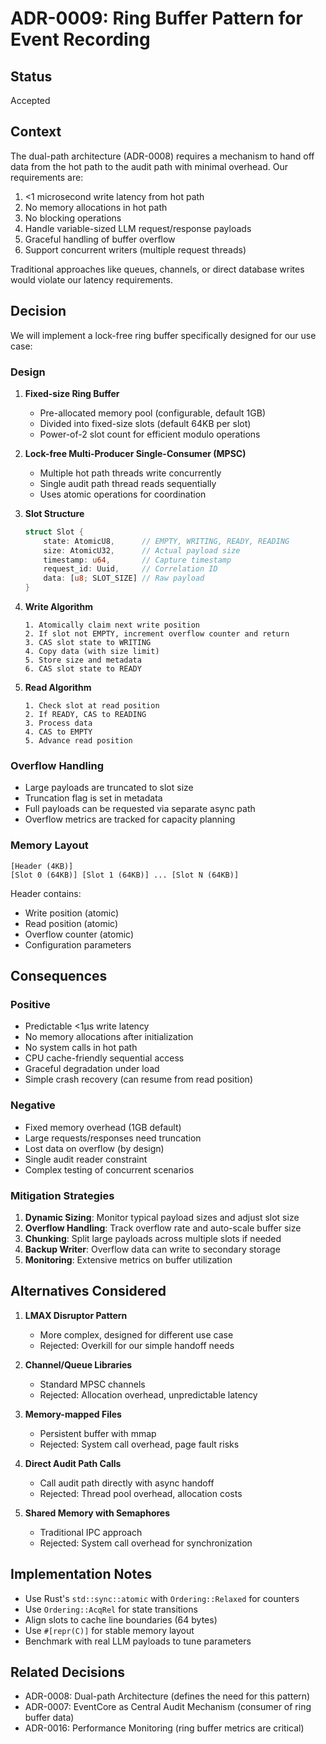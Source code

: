 # ADR-0009: Ring Buffer Pattern for Event Recording

## Status

Accepted

## Context

The dual-path architecture (ADR-0008) requires a mechanism to hand off data from the hot path to the audit path with minimal overhead. Our requirements are:

1. <1 microsecond write latency from hot path
2. No memory allocations in hot path
3. No blocking operations
4. Handle variable-sized LLM request/response payloads
5. Graceful handling of buffer overflow
6. Support concurrent writers (multiple request threads)

Traditional approaches like queues, channels, or direct database writes would violate our latency requirements.

## Decision

We will implement a lock-free ring buffer specifically designed for our use case:

### Design

1. **Fixed-size Ring Buffer**
   - Pre-allocated memory pool (configurable, default 1GB)
   - Divided into fixed-size slots (default 64KB per slot)
   - Power-of-2 slot count for efficient modulo operations

2. **Lock-free Multi-Producer Single-Consumer (MPSC)**
   - Multiple hot path threads write concurrently
   - Single audit path thread reads sequentially
   - Uses atomic operations for coordination

3. **Slot Structure**
   ```rust
   struct Slot {
       state: AtomicU8,      // EMPTY, WRITING, READY, READING
       size: AtomicU32,      // Actual payload size
       timestamp: u64,       // Capture timestamp
       request_id: Uuid,     // Correlation ID
       data: [u8; SLOT_SIZE] // Raw payload
   }
   ```

4. **Write Algorithm**
   ```
   1. Atomically claim next write position
   2. If slot not EMPTY, increment overflow counter and return
   3. CAS slot state to WRITING
   4. Copy data (with size limit)
   5. Store size and metadata
   6. CAS slot state to READY
   ```

5. **Read Algorithm**
   ```
   1. Check slot at read position
   2. If READY, CAS to READING
   3. Process data
   4. CAS to EMPTY
   5. Advance read position
   ```

### Overflow Handling

- Large payloads are truncated to slot size
- Truncation flag is set in metadata
- Full payloads can be requested via separate async path
- Overflow metrics are tracked for capacity planning

### Memory Layout

```
[Header (4KB)]
[Slot 0 (64KB)] [Slot 1 (64KB)] ... [Slot N (64KB)]
```

Header contains:
- Write position (atomic)
- Read position (atomic)
- Overflow counter (atomic)
- Configuration parameters

## Consequences

### Positive

- Predictable <1μs write latency
- No memory allocations after initialization
- No system calls in hot path
- CPU cache-friendly sequential access
- Graceful degradation under load
- Simple crash recovery (can resume from read position)

### Negative

- Fixed memory overhead (1GB default)
- Large requests/responses need truncation
- Lost data on overflow (by design)
- Single audit reader constraint
- Complex testing of concurrent scenarios

### Mitigation Strategies

1. **Dynamic Sizing**: Monitor typical payload sizes and adjust slot size
2. **Overflow Handling**: Track overflow rate and auto-scale buffer size
3. **Chunking**: Split large payloads across multiple slots if needed
4. **Backup Writer**: Overflow data can write to secondary storage
5. **Monitoring**: Extensive metrics on buffer utilization

## Alternatives Considered

1. **LMAX Disruptor Pattern**
   - More complex, designed for different use case
   - Rejected: Overkill for our simple handoff needs

2. **Channel/Queue Libraries**
   - Standard MPSC channels
   - Rejected: Allocation overhead, unpredictable latency

3. **Memory-mapped Files**
   - Persistent buffer with mmap
   - Rejected: System call overhead, page fault risks

4. **Direct Audit Path Calls**
   - Call audit path directly with async handoff
   - Rejected: Thread pool overhead, allocation costs

5. **Shared Memory with Semaphores**
   - Traditional IPC approach
   - Rejected: System call overhead for synchronization

## Implementation Notes

- Use Rust's `std::sync::atomic` with `Ordering::Relaxed` for counters
- Use `Ordering::AcqRel` for state transitions
- Align slots to cache line boundaries (64 bytes)
- Use `#[repr(C)]` for stable memory layout
- Benchmark with real LLM payloads to tune parameters

## Related Decisions

- ADR-0008: Dual-path Architecture (defines the need for this pattern)
- ADR-0007: EventCore as Central Audit Mechanism (consumer of ring buffer data)
- ADR-0016: Performance Monitoring (ring buffer metrics are critical)